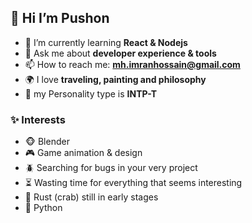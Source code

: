 ## 👋 Hi I’m Pushon

- 🌱 I’m currently learning  **React & Nodejs**
- 💬 Ask me about **developer experience & tools**
- 📫 How to reach me: **mh.imranhossain@gmail.com**
- 🌍 I love **traveling, painting and philosophy**
- 🪬 my Personality type is **INTP-T**

### ✨ Interests
- 🐵 Blender
- 🎮 Game animation & design
- 🪲 Searching for bugs in your very project
- ⏳ Wasting time for everything that seems interesting
- 🦀 Rust (crab) still in early stages
- 🐍 Python

